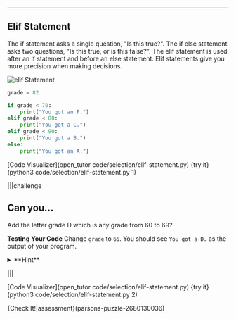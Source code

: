 ----------

## Elif Statement

The if statement asks a single question, "Is this true?". The if else statement asks two questions, "Is this true, or is this false?". The elif statement is used after an if statement and before an else statement. Elif statements give you more precision when making decisions.

![elif Statement](.guides/images/if-vs-else-vs-elif.png)

```python
grade = 82

if grade < 70:
    print("You got an F.")
elif grade < 80:
    print("You got a C.")
elif grade < 90:
    print("You got a B.")
else:
    print("You got an A.")
```

[Code Visualizer](open_tutor code/selection/elif-statement.py)
{try it}(python3 code/selection/elif-statement.py 1)

|||challenge
## Can you...
Add the letter grade D which is any grade from 60 to 69?

**Testing Your Code**
Change `grade` to `65`. You should see `You got a D.` as the output of your program.
<details><summary>**Hint**</summary>You need to change the if statement and add another elif statement.</details>

|||

[Code Visualizer](open_tutor code/selection/elif-statement.py)
{try it}(python3 code/selection/elif-statement.py 2)

{Check It!|assessment}(parsons-puzzle-2680130036)
